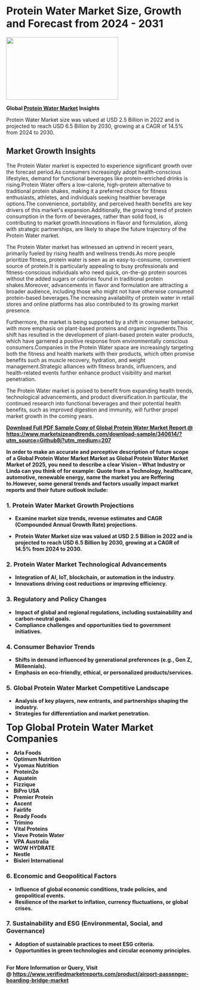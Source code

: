 <H1>Protein Water Market Size, Growth and Forecast from 2024 - 2031</H1><img class="aligncenter size-medium wp-image-584254" src="https://thirdeyenews.in/wp-content/uploads/2024/09/Global-Market-Research-300x168.jpeg" alt="" width="300" height="168" /><p><strong>Global&nbsp;<a href="https://www.marketsizeandtrends.com/download-sample/340614/?utm_source=Github8j?utm_medium=207">Protein Water Market</a> Insights</strong></p><p>Protein Water Market size was valued at USD 2.5 Billion in 2022 and is projected to reach USD 6.5 Billion by 2030, growing at a CAGR of 14.5% from 2024 to 2030.</p><p><h2>Market Growth Insights</h2> <p>The Protein Water market is expected to experience significant growth over the forecast period.As consumers increasingly adopt health-conscious lifestyles, demand for functional beverages like protein-enriched drinks is rising.Protein Water offers a low-calorie, high-protein alternative to traditional protein shakes, making it a preferred choice for fitness enthusiasts, athletes, and individuals seeking healthier beverage options.The convenience, portability, and perceived health benefits are key drivers of this market's expansion.Additionally, the growing trend of protein consumption in the form of beverages, rather than solid food, is contributing to market growth.Innovations in flavor and formulation, along with strategic partnerships, are likely to shape the future trajectory of the Protein Water market.</p> <p><strong><a href="#"></a></strong></p> <p>The Protein Water market has witnessed an uptrend in recent years, primarily fueled by rising health and wellness trends.As more people prioritize fitness, protein water is seen as an easy-to-consume, convenient source of protein.It is particularly appealing to busy professionals and fitness-conscious individuals who need quick, on-the-go protein sources without the added sugars or calories found in traditional protein shakes.Moreover, advancements in flavor and formulation are attracting a broader audience, including those who might not have otherwise consumed protein-based beverages.The increasing availability of protein water in retail stores and online platforms has also contributed to its growing market presence.</p> <p>Furthermore, the market is being supported by a shift in consumer behavior, with more emphasis on plant-based proteins and organic ingredients.This shift has resulted in the development of plant-based protein water products, which have garnered a positive response from environmentally conscious consumers.Companies in the Protein Water space are increasingly targeting both the fitness and health markets with their products, which often promise benefits such as muscle recovery, hydration, and weight management.Strategic alliances with fitness brands, influencers, and health-related events further enhance product visibility and market penetration.</p> <p>The Protein Water market is poised to benefit from expanding health trends, technological advancements, and product diversification.In particular, the continued research into functional beverages and their potential health benefits, such as improved digestion and immunity, will further propel market growth in the coming years.</p> <p><strong><a href="#"></p><p><span class=""><strong>Download Full PDF Sample Copy of Global Protein Water Market Report</strong> @ <a href="https://www.marketsizeandtrends.com/download-sample/340614/?utm_source=Github8j?utm_medium=207" target="_blank">https://www.marketsizeandtrends.com/download-sample/340614/?utm_source=Github8j?utm_medium=207</a></span></p><p>In order to make an accurate and perceptive description of future scope of a Global&nbsp;Protein Water Market Market as Global&nbsp;Protein Water Market Market of 2025, you need to describe a clear Vision &ndash; What Industry or Linda can you think of for example: Quote from a Technology, healthcare, automotive, renewable energy, name the market you are Reffering to.However, some general trends and factors usually impact market reports and their future outlook include:</p><h3>1.&nbsp;<strong>Protein Water Market Growth Projections</strong></h3><ul><li>Examine market size trends, revenue estimates and CAGR (Compounded Annual Growth Rate) projections.</li><li><p>Protein Water Market size was valued at USD 2.5 Billion in 2022 and is projected to reach USD 6.5 Billion by 2030, growing at a CAGR of 14.5% from 2024 to 2030.</p></li></ul><h3>2.&nbsp;<strong>Protein Water Market Technological Advancements</strong></h3><ul><li>Integration of AI, IoT, blockchain, or automation in the industry.</li><li>Innovations driving cost reductions or improving efficiency.</li></ul><h3>3.&nbsp;<strong>Regulatory and Policy Changes</strong></h3><ul><li>Impact of global and regional regulations, including sustainability and carbon-neutral goals.</li><li>Compliance challenges and opportunities tied to government initiatives.</li></ul><h3>4.&nbsp;<strong>Consumer Behavior Trends</strong></h3><ul><li>Shifts in demand influenced by generational preferences (e.g., Gen Z, Millennials).</li><li>Emphasis on eco-friendly, ethical, or personalized products/services.</li></ul><h3>5.&nbsp;<strong>Global Protein Water Market Competitive Landscape</strong></h3><ul><li>Analysis of key players, new entrants, and partnerships shaping the industry.</li><li>Strategies for differentiation and market penetration.</li></ul><p data-pm-slice="1 1 []"><span style="color: inherit; font-family: inherit; font-size: 25px;">Top Global Protein Water Market Companies</span></p><div class="" data-test-id=""><p><li>Arla Foods</li><li> Optimum Nutrition</li><li> Vyomax Nutrition</li><li> Protein2o</li><li> Aquatein</li><li> Fizzique</li><li> BiPro USA</li><li> Premier Protein</li><li> Ascent</li><li> Fairlife</li><li> Ready Foods</li><li> Trimino</li><li> Vital Proteins</li><li> Vieve Protein Water</li><li> VPA Australia</li><li> WOW HYDRATE</li><li> Nestle</li><li> Bisleri International</li></p></div><h3>6.&nbsp;<strong>Economic and Geopolitical Factors</strong></h3><ul><li>Influence of global economic conditions, trade policies, and geopolitical events.</li><li>Resilience of the market to inflation, currency fluctuations, or global crises.</li></ul><h3>7.&nbsp;<strong>Sustainability and ESG (Environmental, Social, and Governance)</strong></h3><ul><li>Adoption of sustainable practices to meet ESG criteria.</li><li>Opportunities in green technologies and circular economy principles.</li></ul><h2><strong style="font-size: 14px;">For More Information or Query, Visit @&nbsp;</strong><a style="background-color: #ffffff; font-size: 14px;" href="https://www.marketsizeandtrends.com/report/protein-water-market/" target="_blank">https://www.verifiedmarketreports.com/product/airport-passenger-boarding-bridge-market</a></h2>